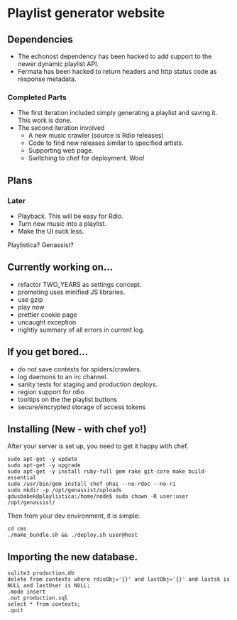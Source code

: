 # Playlist generator website

## Dependencies

* The echonost dependency has been hacked to add support to the newer dynamic playlist API.
* Fermata has been hacked to return headers and http status code as response metadata.

### Completed Parts

* The first iteration included simply generating a playlist and saving it.  This work is done.
* The second iteration involved
  * A new music crawler (source is Rdio releases)
  * Code to find new releases similar to specified artists.
  * Supporting web page.
  * Switching to chef for deployment. Woo!

## Plans

### Later

* Playback. This will be easy for Rdio. 
* Turn new music into a playlist.
* Make the UI suck less.

Playlistica?  Genassist?

## Currently working on...

* refactor TWO_YEARS as settings concept.
* promoting uses minified JS libraries.
* use gzip
* play now
* prettier cookie page
* uncaught exception
* nightly summary of all errors in current log.

## If you get bored...

* do not save contexts for spiders/crawlers.
* log daemons to an irc channel.
* sanity tests for staging and production deploys.
* region support for rdio.
* tooltips on the the playlist buttons
* secure/encrypted storage of access tokens

## Installing (New - with chef yo!)

After your server is set up, you need to get it happy with chef.
    
    sudo apt-get -y update
    sudo apt-get -y upgrade
    sudo apt-get -y install ruby-full gem rake git-core make build-essential
    sudo /usr/bin/gem install chef ohai --no-rdoc --no-ri
    sudo mkdir -p /opt/genassist/uploads
    gdusbabek@playlistica:/home/node$ sudo chown -R user:user /opt/genassist/

Then from your dev environment, it is simple:
    
    cd cms
    ./make_bundle.sh && ./deploy.sh user@host

## Importing the new database.

    sqlite3 production.db
    delete from contexts where rdioObj='{}' and lastObj='{}' and lastsk is NULL and lastUser is NULL;
    .mode insert
    .out production.sql
    select * from contexts;
    .quit
